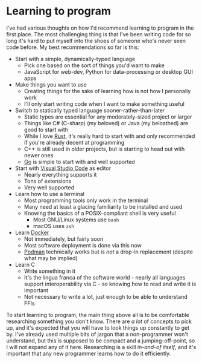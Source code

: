 # Learning to program

I've had various thoughts on how I'd recommend learning to program in the first place.
The most challenging thing is that I've been writing code for so long it's hard to
put myself into the shoes of someone who's never seen code before.
My best recommendations so far is this:

- Start with a simple, dynamically-typed language
  - Pick one based on the sort of things you'd want to make
  - JavaScript for web-dev, Python for data-processing or desktop GUI apps
- Make things you want to use
  - Creating things for the sake of learning how is not how I personally work
  - I'll only start writing code when I want to make something useful
- Switch to statically typed language sooner-rather-than-later
  - Static types are essential for any moderately-sized project or larger
  - Things like C# (C-sharp) (my beloved) or Java (my beloathed) are good to start with
  - While I love [Rust](http://rust-lang.org), it's really hard to start with and only
    recommended if you're already decent at programming
  - C++ is still used in older projects, but is starting to head out with newer ones
  - [Go](https://go.dev) is simple to start with and well supported
- Start with [Visual Studio Code](https://code.visualstudio.com) as editor
  - Nearly everything supports it
  - Tons of extensions
  - Very well supported
- Learn how to use a terminal
  - Most programming tools only work in the terminal
  - Many need at least a glacing familiarity to be installed and used
  - Knowing the basics of a POSIX-compliant shell is very useful
    - Most GNU/Linux systems use `bash`
    - macOS uses `zsh`
- Learn [Docker](https://www.docker.com)
  - Not immediately, but fairly soon
  - Most software deployment is done via this now
  - [Podman](https://podman.io) technically works but is _not_ a drop-in replacement
    (despite what may be implied)
- Learn C
  - Write something in it
  - It's the lingua franca of the software world - nearly all languages support interoperability
    via C - so knowing how to read and write it is important
  - Not necessary to write a lot, just enough to be able to understand FFIs

To start learning to program, the main thing above all is to be comfortable researching
something you don't know.
There are _a lot_ of concepts to pick up, and it's expected that you will have to look
things up constantly to get by.
I've already used multiple bits of jargon that a non-programmer won't understand, but
this is supposed to be compact and a jumping-off-point, so I will not expand any of
it here.
Researching is a skill _in-and-of itself_, and it's important that any new programmer
learns how to do it efficiently.
